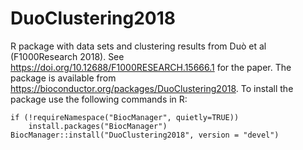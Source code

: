 # DuoClustering2018
R package with data sets and clustering results from Duò et al (F1000Research 2018). See  https://doi.org/10.12688/F1000RESEARCH.15666.1 for the paper. The package is available from https://bioconductor.org/packages/DuoClustering2018.
To install the package use the following commands in R:
```
if (!requireNamespace("BiocManager", quietly=TRUE))
    install.packages("BiocManager")
BiocManager::install("DuoClustering2018", version = "devel")
```
